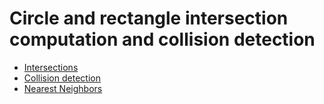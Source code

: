 # Circle and rectangle intersection computation and collision detection

- [Intersections](/circle-and-rectangle/intersections)
- [Collision detection](/circle-and-rectangle/collision-detection)
- [Nearest Neighbors](/circle-and-rectangle/nearest-neighbors)

